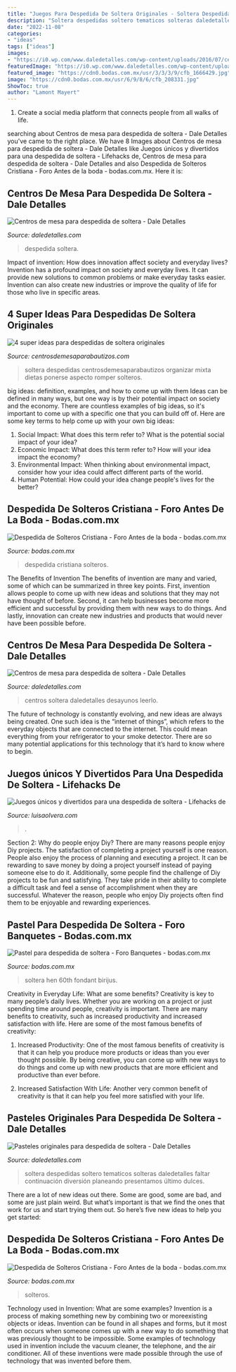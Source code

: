```yaml
---
title: "Juegos Para Despedida De Soltera Originales - Soltera Despedidas Soltero Tematicos Solteras Daledetalles Faltar Continuación Diversión Planeando Presentamos último Dulces"
description: "Soltera despedidas soltero tematicos solteras daledetalles faltar continuación diversión planeando presentamos último dulces"
date: "2022-11-08"
categories:
- "ideas"
tags: ["ideas"]
images:
- "https://i0.wp.com/www.daledetalles.com/wp-content/uploads/2016/07/centro-de-mesa-para-despedida-de-soltera9.jpg"
featuredImage: "https://i0.wp.com/www.daledetalles.com/wp-content/uploads/2016/07/centro-de-mesa-para-despedida-de-soltera9.jpg"
featured_image: "https://cdn0.bodas.com.mx/usr/3/3/3/9/cfb_1666429.jpg"
image: "https://cdn0.bodas.com.mx/usr/6/9/8/6/cfb_208331.jpg"
ShowToc: true
author: "Lamont Mayert"
---
```



1. Create a social media platform that connects people from all walks of life. 

	

		
searching about Centros de mesa para despedida de soltera - Dale Detalles you've came to the right place. We have 8 Images about Centros de mesa para despedida de soltera - Dale Detalles like Juegos únicos y divertidos para una despedida de soltera - Lifehacks de, Centros de mesa para despedida de soltera - Dale Detalles and also Despedida de Solteros Cristiana - Foro Antes de la boda - bodas.com.mx. Here it is:
		
    
## Centros De Mesa Para Despedida De Soltera - Dale Detalles

<img loading=lazy src="https://i2.wp.com/www.daledetalles.com/wp-content/uploads/2016/07/centro-de-mesa-para-despedida-de-soltera22.jpg" onerror="this.onerror=null;this.src='https://tse1.mm.bing.net/th?id=OIP.1JLpi4gaXZ0fXl0rOC9ZdAHaLH&amp;pid=15.1';" alt="Centros de mesa para despedida de soltera - Dale Detalles">

_Source: daledetalles.com_

>despedida soltera. 

	

Impact of invention: How does innovation affect society and everyday lives?
Invention has a profound impact on society and everyday lives. It can provide new solutions to common problems or make everyday tasks easier. Invention can also create new industries or improve the quality of life for those who live in specific areas.

    
## 4 Super Ideas Para Despedidas De Soltera Originales

<img loading=lazy src="https://centrosdemesaparabautizos.com/wp-content/uploads/2019/08/despedidas-de-soltera-originales-en-casa.jpg" onerror="this.onerror=null;this.src='https://tse2.mm.bing.net/th?id=OIP.ILsVk3jEEX66wFNxt1UlsgAAAA&amp;pid=15.1';" alt="4 super ideas para despedidas de soltera originales">

_Source: centrosdemesaparabautizos.com_

>soltera despedidas centrosdemesaparabautizos organizar mixta dietas ponerse aspecto romper solteros. 

	

big ideas: definition, examples, and how to come up with them
Ideas can be defined in many ways, but one way is by their potential impact on society and the economy. There are countless examples of big ideas, so it's important to come up with a specific one that you can build off of. Here are some key terms to help come up with your own big ideas:
1. Social Impact: What does this term refer to? What is the potential social impact of your idea?  
2. Economic Impact: What does this term refer to? How will your idea impact the economy?  
3. Environmental Impact: When thinking about environmental impact, consider how your idea could affect different parts of the world. 
4. Human Potential: How could your idea change people's lives for the better?

    
## Despedida De Solteros Cristiana - Foro Antes De La Boda - Bodas.com.mx

<img loading=lazy src="https://cdn0.bodas.com.mx/usr/6/9/8/6/cfb_208330.jpg" onerror="this.onerror=null;this.src='https://tse2.mm.bing.net/th?id=OIP.tQomHfGUfoGHbjY7OnplsgHaJ4&amp;pid=15.1';" alt="Despedida de Solteros Cristiana - Foro Antes de la boda - bodas.com.mx">

_Source: bodas.com.mx_

>despedida cristiana solteros. 

	

The Benefits of Invention
The benefits of invention are many and varied, some of which can be summarized in three key points. First, invention allows people to come up with new ideas and solutions that they may not have thought of before. Second, it can help businesses become more efficient and successful by providing them with new ways to do things. And lastly, innovation can create new industries and products that would never have been possible before.

    
## Centros De Mesa Para Despedida De Soltera - Dale Detalles

<img loading=lazy src="https://i0.wp.com/www.daledetalles.com/wp-content/uploads/2016/07/centro-de-mesa-para-despedida-de-soltera9.jpg" onerror="this.onerror=null;this.src='https://tse2.mm.bing.net/th?id=OIP.6YYs-7VrfCFGQDDLm9-YwwHaKX&amp;pid=15.1';" alt="Centros de mesa para despedida de soltera - Dale Detalles">

_Source: daledetalles.com_

>centros soltera daledetalles desayunos leerlo. 

	

The future of technology is constantly evolving, and new ideas are always being created. One such idea is the “internet of things”, which refers to the everyday objects that are connected to the internet. This could mean everything from your refrigerator to your smoke detector. There are so many potential applications for this technology that it’s hard to know where to begin.

    
## Juegos únicos Y Divertidos Para Una Despedida De Soltera - Lifehacks De

<img loading=lazy src="https://luisaolvera.com/wp-content/uploads/2019/07/palabras-desordenadas-juego-despedida-soltera.jpg" onerror="this.onerror=null;this.src='https://tse2.mm.bing.net/th?id=OIP.6ZJXqJmIdy6fGUGcFe8dQwHaDt&amp;pid=15.1';" alt="Juegos únicos y divertidos para una despedida de soltera - Lifehacks de">

_Source: luisaolvera.com_

>. 

	

Section 2: Why do people enjoy Diy?
There are many reasons people enjoy Diy projects. The satisfaction of completing a project yourself is one reason. People also enjoy the process of planning and executing a project. It can be rewarding to save money by doing a project yourself instead of paying someone else to do it. Additionally, some people find the challenge of Diy projects to be fun and satisfying. They take pride in their ability to complete a difficult task and feel a sense of accomplishment when they are successful. Whatever the reason, people who enjoy Diy projects often find them to be enjoyable and rewarding experiences.

    
## Pastel Para Despedida De Soltera - Foro Banquetes - Bodas.com.mx

<img loading=lazy src="https://cdn0.bodas.com.mx/usr/3/3/3/9/cfb_1666429.jpg" onerror="this.onerror=null;this.src='https://tse4.mm.bing.net/th?id=OIP.4QbL1dzhKGLJa7Qp779g7QHaHa&amp;pid=15.1';" alt="Pastel para despedida de soltera - Foro Banquetes - bodas.com.mx">

_Source: bodas.com.mx_

>soltera hen 60th fondant birijus. 

	

Creativity in Everyday Life: What are some benefits?
Creativity is key to many people’s daily lives. Whether you are working on a project or just spending time around people, creativity is important. There are many benefits to creativity, such as increased productivity and increased satisfaction with life. Here are some of the most famous benefits of creativity: 
1) Increased Productivity: One of the most famous benefits of creativity is that it can help you produce more products or ideas than you ever thought possible. By being creative, you can come up with new ways to do things and come up with new products that are more efficient and productive than ever before. 

2) Increased Satisfaction With Life: Another very common benefit of creativity is that it can help you feel more satisfied with your life.

    
## Pasteles Originales Para Despedida De Soltera - Dale Detalles

<img loading=lazy src="https://i1.wp.com/www.daledetalles.com/wp-content/uploads/2016/07/pastel-para-despedida-de-soltera4.jpg" onerror="this.onerror=null;this.src='https://tse2.mm.bing.net/th?id=OIP.12lEt95ACjKFtwlm5WNfYQHaLQ&amp;pid=15.1';" alt="Pasteles originales para despedida de soltera - Dale Detalles">

_Source: daledetalles.com_

>soltera despedidas soltero tematicos solteras daledetalles faltar continuación diversión planeando presentamos último dulces. 

	

There are a lot of new ideas out there. Some are good, some are bad, and some are just plain weird. But what’s important is that we find the ones that work for us and start trying them out. So here’s five new ideas to help you get started: 

    
## Despedida De Solteros Cristiana - Foro Antes De La Boda - Bodas.com.mx

<img loading=lazy src="https://cdn0.bodas.com.mx/usr/6/9/8/6/cfb_208331.jpg" onerror="this.onerror=null;this.src='https://tse3.mm.bing.net/th?id=OIP.G1PW1sW5ywJ1gyZOrMEoDAHaJ4&amp;pid=15.1';" alt="Despedida de Solteros Cristiana - Foro Antes de la boda - bodas.com.mx">

_Source: bodas.com.mx_

>solteros. 

	

Technology used in Invention: What are some examples?
Invention is a process of making something new by combining two or moreexisting objects or ideas. Invention can be found in all shapes and forms, but it most often occurs when someone comes up with a new way to do something that was previously thought to be impossible. 
Some examples of technology used in invention include the vacuum cleaner, the telephone, and the air conditioner. All of these inventions were made possible through the use of technology that was invented before them.

